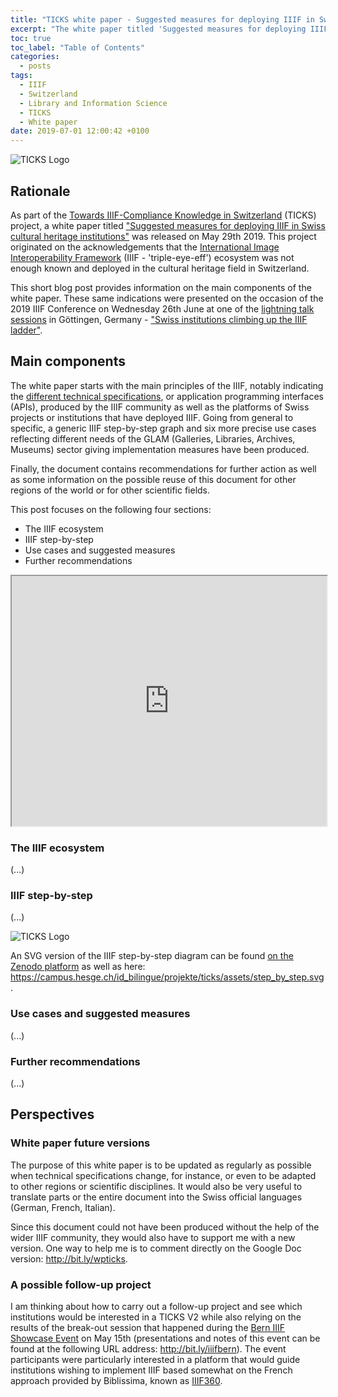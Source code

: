 ```yaml
---
title: "TICKS white paper - Suggested measures for deploying IIIF in Swiss cultural heritage institutions - Version 1.0"
excerpt: "The white paper titled 'Suggested measures for deploying IIIF in Swiss cultural heritage institutions' was published on May 29th as part of the Towards IIIF-Compliance Knowledge in Switzerland (TICKS) project. Its main parts were presented on the occasion of the 2019 IIIF Conference on Wednesday 26th June at one of the lightning talk sessions in Göttingen, Germany."
toc: true
toc_label: "Table of Contents"
categories:
  - posts
tags:
  - IIIF
  - Switzerland
  - Library and Information Science
  - TICKS
  - White paper
date: 2019-07-01 12:00:42 +0100
---
```


![TICKS Logo][ticks-logo]

## Rationale

As part of the [Towards IIIF-Compliance Knowledge in Switzerland](https://campus.hesge.ch/id_bilingue/projekte/ticks/index_fr.asp) (TICKS) project, a white paper titled ["Suggested measures for deploying IIIF in Swiss cultural heritage institutions"](https://doi.org/10.5281/zenodo.2640415) was released on May 29th 2019. This project originated on the acknowledgements that the [International Image Interoperability Framework](https://iiif.io/) (IIIF - 'triple-eye-eff') ecosystem was not enough known and deployed in the cultural heritage field in Switzerland.

This short blog post provides information on the main components of the white paper. These same indications were presented on the occasion of the 2019 IIIF Conference on Wednesday 26th June at one of the [lightning talk sessions](https://iiif.io/event/2019/goettingen/wednesday/) in Göttingen, Germany - ["Swiss institutions climbing up the IIIF ladder"](https://doi.org/10.5281/zenodo.3238160). 

## Main components 

The white paper starts with the main principles of the IIIF, notably indicating the [different technical specifications](https://iiif.io/api/), or application programming interfaces (APIs), produced by the IIIF community as well as the platforms of Swiss projects or institutions that have deployed IIIF. Going from general to specific, a generic IIIF step-by-step graph and six more precise use cases reflecting different needs of the GLAM (Galleries, Libraries, Archives, Museums) sector giving implementation measures have been produced. 

Finally, the document contains recommendations for further action as well as some information on the possible reuse of this document for other regions of the world or for other scientific fields.

This post focuses on the following four sections: 

- The IIIF ecosystem
- IIIF step-by-step
- Use cases and suggested measures
- Further recommendations 

<iframe
   class="preview-iframe"
   id="preview-iframe"
   width="100%"
   height="400"
  src="https://zenodo.org/record/2640416/preview/RAEMY_SCHNEIDER_Suggested_measures_IIIF_TICKS_whitepaper_v1.pdf"></iframe>

### The IIIF ecosystem

(...)

### IIIF step-by-step

(...)

![TICKS Logo][ticks-steps]

An SVG version of the IIIF step-by-step diagram can be found [on the Zenodo platform](https://zenodo.org/record/2640416/files/RAEMY_SCHNEIDER_TICKS_IIIF%20Step-by-Step_v1_1_logos.svg?download=1) as well as here: <https://campus.hesge.ch/id_bilingue/projekte/ticks/assets/step_by_step.svg>. 

### Use cases and suggested measures

(...)

### Further recommendations

(...)

## Perspectives
### White paper future versions

The purpose of this white paper is to be updated as regularly as possible when technical specifications change, for instance, or even to be adapted to other regions or scientific disciplines. It would also be very useful to translate parts or the entire document into the Swiss official languages (German, French, Italian).

Since this document could not have been produced without the help of the wider IIIF community, they would also have to support me with a new version. One way to help me is to comment directly on the Google Doc version: <http://bit.ly/wpticks>. 

### A possible follow-up project

I am thinking about how to carry out a follow-up project and see which institutions would be interested in a TICKS V2 while also relying on the results of the break-out session that happened during the [Bern IIIF Showcase Event](https://campus.hesge.ch/id_bilingue/projekte/ticks/bern-iiif-showcase-event_fr.html) on May 15th (presentations and notes of this event can be found at the following URL address: <http://bit.ly/iiifbern>). The event participants were particularly interested in a platform that would guide institutions wishing to implement IIIF based somewhat on the French approach provided by Biblissima, known as [IIIF360](https://projet.biblissima.fr/en/resources/iiif-360).  

[ticks-logo]: https://julsraemy.github.io/assets/images/ticks.png
[ticks-steps]: https://julsraemy.github.io/assets/images/iiif-step-by-step.jpg